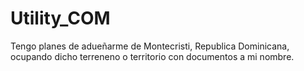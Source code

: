 # Utility_COM
Tengo planes de adueñarme de Montecristi, Republica Dominicana, ocupando dicho terreneno o territorio con documentos a mi nombre. 
